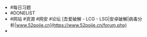- #每日习题
- #DONELIST
- #网站 #资源 #网安 #论坛 [吾爱破解 - LCG - LSG|安卓破解|病毒分析|www.52pojie.cn](https://www.52pojie.cn/forum.php)
-